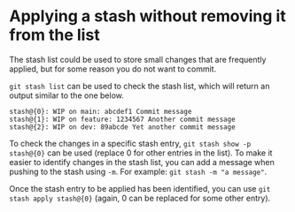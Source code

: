 # Applying a stash without removing it from the list

The stash list could be used to store small changes that are frequently applied, but for some reason you do not want
to commit.

`git stash list` can be used to check the stash list, which will return an output similar to the one below.

```
stash@{0}: WIP on main: abcdef1 Commit message
stash@{1}: WIP on feature: 1234567 Another commit message
stash@{2}: WIP on dev: 89abcde Yet another commit message
```

To check the changes in a specific stash entry, `git stash show -p stash@{0}` can be used (replace 0 for other entries in the list).
To make it easier to identify changes in the stash list, you can add a message when pushing to the stash using `-m`. For example:
`git stash -m "a message"`.

Once the stash entry to be applied has been identified, you can use `git stash apply stash@{0}` (again, 0 can be replaced for some other entry).
